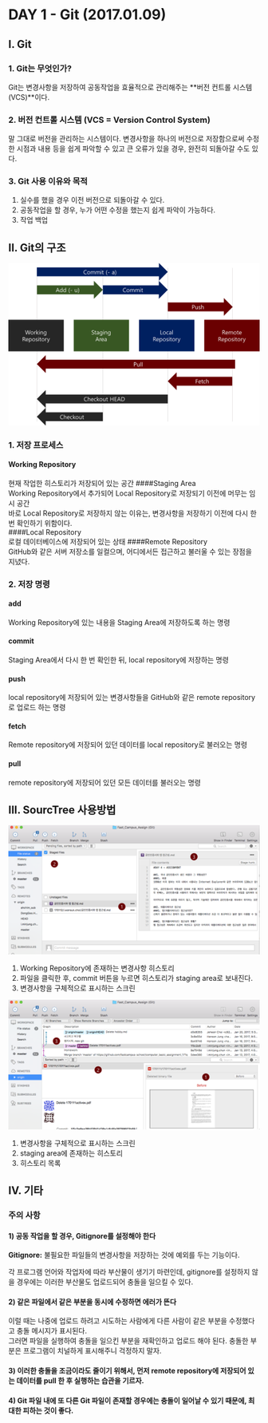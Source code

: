 # DAY 1 - Git (2017.01.09)

## I. Git

### 1. Git는 무엇인가?

Git는 변경사항을 저장하여 공동작업을 효율적으로 관리해주는 **버전 컨트롤 시스템(VCS)**이다.  

### 2. 버전 컨트롤 시스템 (VCS = Version Control System)

말 그대로 버전을 관리하는 시스템이다. 변경사항을 하나의 버전으로 저장함으로써 수정한 시점과 내용 등을 쉽게 파악할 수 있고 큰 오류가 있을 경우, 완전히 되돌아갈 수도 있다.  

### 3. Git 사용 이유와 목적
1. 실수를 했을 경우 이전 버전으로 되돌아갈 수 있다. 
2. 공동작업을 할 경우, 누가 어떤 수정을 했는지 쉽게 파악이 가능하다. 
3. 작업 백업  

## II. Git의 구조

![Git Structure](https://github.com/projectlife724/i.wonsuk.choi/blob/master/Notes/Images/DAY%201/Git%20Structure.png?raw=true)
  
  
### 1. 저장 프로세스
#### Working Repository   
현재 작업한 히스토리가 저장되어 있는 공간
####Staging Area  
Working Repository에서 추가되어 Local Repository로 저장되기 이전에 머무는 임시 공간  
바로 Local Repository로 저장하지 않는 이유는, 변경사항을 저장하기 이전에 다시 한 번 확인하기 위함이다.   
####Local Repository   
로컬 데이터베이스에 저장되어 있는 상태
####Remote Repository  
GitHub와 같은 서버 저장소를 일컬으며, 어디에서든 접근하고 불러울 수 있는 장점을 지녔다. 

### 2. 저장 명령  
#### add  
Working Repository에 있는 내용을 Staging Area에 저장하도록 하는 명령  
#### commit
Staging Area에서 다시 한 번 확인한 뒤, local repository에 저장하는 명령  
#### push  
local repository에 저장되어 있는 변경사항들을 GitHub와 같은 remote repository로 업로드 하는 명령  
#### fetch
Remote repository에 저장되어 있던 데이터를 local repository로 불러오는 명령  
#### pull
remote repository에 저장되어 있던 모든 데이터를 불러오는 명령  

## III. SourcTree 사용방법  
![SourceTreeScreen1](https://github.com/projectlife724/i.wonsuk.choi/blob/master/Notes/Images/DAY%201/SourceTree%201.png?raw=true)

1. Working Repository에 존재하는 변경사항 히스토리  
2. 파일을 클릭한 후, commit 버튼을 누르면 히스토리가 staging area로 보내진다.  
3. 변경사항을 구체적으로 표시하는 스크린  

![SourceTreeScreen2](https://github.com/projectlife724/i.wonsuk.choi/blob/master/Notes/Images/DAY%201/SourceTree%202.png?raw=true)

1. 변경사항을 구체적으로 표시하는 스크린
2. staging area에 존재하는 히스토리  
3. 히스토리 목록  

## IV. 기타  
### 주의 사항  
#### 1) 공동 작업을 할 경우, Gitignore를 설정해야 한다  
**Gitignore:** 불필요한 파일들의 변경사항을 저장하는 것에 예외를 두는 기능이다.  

각 프로그램 언어와 작업자에 따라 부산물이 생기기 마련인데, gitignore를 설정하지 않을 경우에는 이러한 부산물도 업로드되어 충돌을 일으킬 수 있다.  

#### 2) 같은 파일에서 같은 부분을 동시에 수정하면 에러가 뜬다  
이럴 때는 나중에 업로드 하려고 시도하는 사람에게 다른 사람이 같은 부분을 수정했다고 충돌 메시지가 표시된다.   
그러면 파일을 실행하여 충돌을 일으킨 부분을 재확인하고 업로드 해야 된다. 충돌한 부분은 프로그램이 치널하게 표시해주니 걱정하지 말자.  

#### 3) 이러한 충돌을 조금이라도 줄이기 위해서, 먼저 remote repository에 저장되어 있는 데이터를 pull 한 후 실행하는 습관을 기르자.  

#### 4) Git 파일 내에 또 다른 Git 파일이 존재할 경우에는 충돌이 일어날 수 있기 때문에, 최대한 피하는 것이 좋다.  

